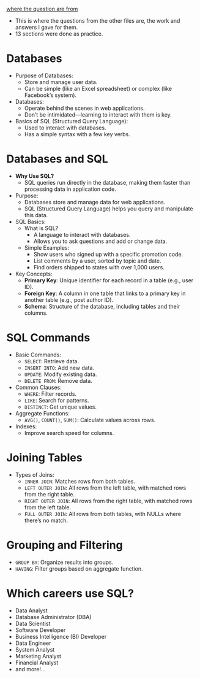[where the question are from](https://sqlzoo.net/wiki/SQL_Tutorial)
- This is where the questions from the other files are, the work and answers I gave for them.
- 13 sections were done as practice.

# Databases
- Purpose of Databases:
    - Store and manage user data.
    - Can be simple (like an Excel spreadsheet) or complex (like Facebook’s system).
- Databases:
    - Operate behind the scenes in web applications.
    - Don’t be intimidated—learning to interact with them is key.
- Basics of SQL (Structured Query Language):
    - Used to interact with databases.
    - Has a simple syntax with a few key verbs.

# Databases and SQL
- **Why Use SQL?**
    - SQL queries run directly in the database, making them faster than processing data in application code.
- Purpose:
    - Databases store and manage data for web applications.
    - SQL (Structured Query Language) helps you query and manipulate this data.
- SQL Basics:
    - What is SQL?
        - A language to interact with databases.
        - Allows you to ask questions and add or change data.
    - Simple Examples:
        - Show users who signed up with a specific promotion code.
        - List comments by a user, sorted by topic and date.
        - Find orders shipped to states with over 1,000 users.
- Key Concepts:
    - **Primary Key**: Unique identifier for each record in a table (e.g., user ID).
    - **Foreign Key**: A column in one table that links to a primary key in another table (e.g., post author ID).
    - **Schema**: Structure of the database, including tables and their columns.

# SQL Commands
- Basic Commands:
    - `SELECT`: Retrieve data.
    - `INSERT INTO`: Add new data.
    - `UPDATE`: Modify existing data.
    - `DELETE FROM`: Remove data.
- Common Clauses:
    - `WHERE`: Filter records.
    - `LIKE`: Search for patterns.
    - `DISTINCT`: Get unique values.
- Aggregate Functions:
    - `AVG()`, `COUNT()`, `SUM()`: Calculate values across rows.
- Indexes:
    - Improve search speed for columns.

# Joining Tables
- Types of Joins:
    - `INNER JOIN`: Matches rows from both tables.
    - `LEFT OUTER JOIN`: All rows from the left table, with matched rows from the right table.
    - `RIGHT OUTER JOIN`: All rows from the right table, with matched rows from the left table.
    - `FULL OUTER JOIN`: All rows from both tables, with NULLs where there’s no match.

# Grouping and Filtering
- `GROUP BY`: Organize results into groups.
- `HAVING`: Filter groups based on aggregate function.

# Which careers use SQL?
- Data Analyst
- Database Administrator (DBA)
- Data Scientist
- Software Developer
- Business Intelligence (BI) Developer
- Data Engineer
- System Analyst
- Marketing Analyst
- Financial Analyst
- and more!...